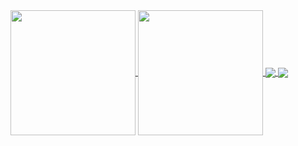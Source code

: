 <a href="https://github.com/cmacckk">
  <img height=200 align="center" src="https://github-readme-stats.vercel.app/api?username=cmacckk" />
</a>
<a href="https://github.com/anuraghazra/convoychat">
  <img height=200 align="center" src="https://github-readme-stats.vercel.app/api/top-langs?username=cmacckk&layout=compact&langs_count=8&card_width=320" />
</a>

<a href="https://github.com/cmacckk">
  <img align="center" src="https://github-readme-stats.vercel.app/api/pin/?username=cmacckk&repo=jwt-io-ui" />
</a>
<a href="https://github.com/cmacckk/novelCrawl">
  <img align="center" src="https://github-readme-stats.vercel.app/api/pin/?username=cmacckk&repo=novelCrawl" />
</a>